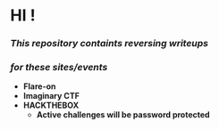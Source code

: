 # HI ! 

### ___This repository containts reversing writeups___  
### ___for these sites/events___
* __Flare-on__
* __Imaginary CTF__
* __HACKTHEBOX__
    * __Active challenges will be password protected__